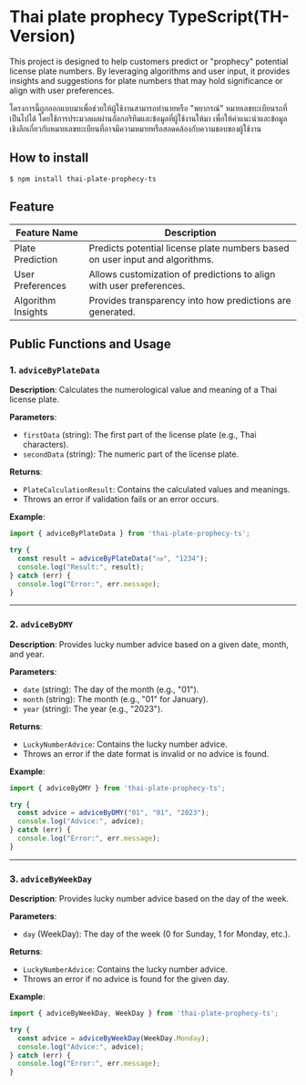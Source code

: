 # Thai plate prophecy TypeScript(TH-Version)

This project is designed to help customers predict or "prophecy" potential license plate numbers. By leveraging algorithms and user input, it provides insights and suggestions for plate numbers that may hold significance or align with user preferences.  

โครงการนี้ถูกออกแบบมาเพื่อช่วยให้ผู้ใช้งานสามารถทำนายหรือ "พยากรณ์" หมายเลขทะเบียนรถที่เป็นไปได้ โดยใช้การประมวลผลผ่านอัลกอริทึมและข้อมูลที่ผู้ใช้งานให้มา เพื่อให้คำแนะนำและข้อมูลเชิงลึกเกี่ยวกับหมายเลขทะเบียนที่อาจมีความหมายหรือสอดคล้องกับความชอบของผู้ใช้งาน


## How to install
```shell
$ npm install thai-plate-prophecy-ts
```

## Feature
| Feature Name       | Description                                                                 |
|--------------------|-----------------------------------------------------------------------------|
| Plate Prediction   | Predicts potential license plate numbers based on user input and algorithms. |
| User Preferences   | Allows customization of predictions to align with user preferences.         |
| Algorithm Insights | Provides transparency into how predictions are generated.                  |

## Public Functions and Usage

### 1. `adviceByPlateData`
**Description**: Calculates the numerological value and meaning of a Thai license plate.

**Parameters**:
- `firstData` (string): The first part of the license plate (e.g., Thai characters).
- `secondData` (string): The numeric part of the license plate.

**Returns**:
- `PlateCalculationResult`: Contains the calculated values and meanings.
- Throws an error if validation fails or an error occurs.

**Example**:
```typescript
import { adviceByPlateData } from 'thai-plate-prophecy-ts';

try {
  const result = adviceByPlateData("กข", "1234");
  console.log("Result:", result);
} catch (err) {
  console.log("Error:", err.message);
}
```

---

### 2. `adviceByDMY`
**Description**: Provides lucky number advice based on a given date, month, and year.

**Parameters**:
- `date` (string): The day of the month (e.g., "01").
- `month` (string): The month (e.g., "01" for January).
- `year` (string): The year (e.g., "2023").

**Returns**:
- `LuckyNumberAdvice`: Contains the lucky number advice.
- Throws an error if the date format is invalid or no advice is found.

**Example**:
```typescript
import { adviceByDMY } from 'thai-plate-prophecy-ts';

try {
  const advice = adviceByDMY("01", "01", "2023");
  console.log("Advice:", advice);
} catch (err) {
  console.log("Error:", err.message);
}
```

---

### 3. `adviceByWeekDay`
**Description**: Provides lucky number advice based on the day of the week.

**Parameters**:
- `day` (WeekDay): The day of the week (0 for Sunday, 1 for Monday, etc.).

**Returns**:
- `LuckyNumberAdvice`: Contains the lucky number advice.
- Throws an error if no advice is found for the given day.

**Example**:
```typescript
import { adviceByWeekDay, WeekDay } from 'thai-plate-prophecy-ts';

try {
  const advice = adviceByWeekDay(WeekDay.Monday);
  console.log("Advice:", advice);
} catch (err) {
  console.log("Error:", err.message);
}
```